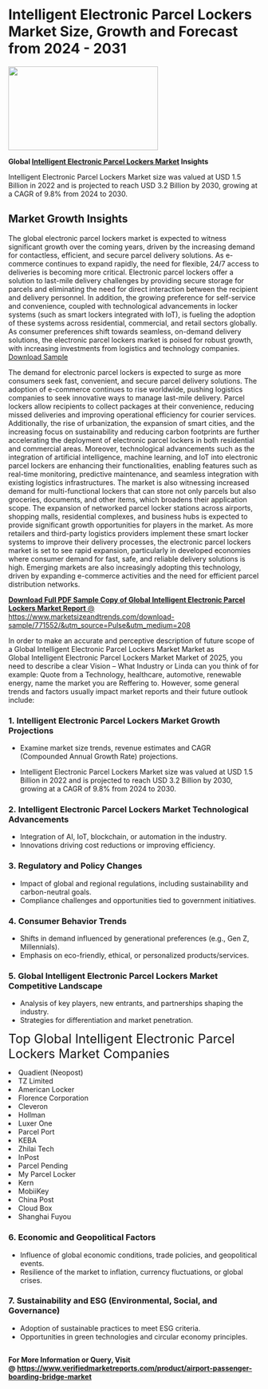 <H1>Intelligent Electronic Parcel Lockers Market Size, Growth and Forecast from 2024 - 2031</H1><img class="aligncenter size-medium wp-image-584254" src="https://thirdeyenews.in/wp-content/uploads/2024/09/Global-Market-Research-300x168.jpeg" alt="" width="300" height="168" /><p><strong>Global&nbsp;<a href="https://www.marketsizeandtrends.com/download-sample/771552/&amp;utm_source=Pulse&amp;utm_medium=208">Intelligent Electronic Parcel Lockers Market</a> Insights</strong></p><p>Intelligent Electronic Parcel Lockers Market size was valued at USD 1.5 Billion in 2022 and is projected to reach USD 3.2 Billion by 2030, growing at a CAGR of 9.8% from 2024 to 2030.</p><p><h2>Market Growth Insights</h2> <p>The global electronic parcel lockers market is expected to witness significant growth over the coming years, driven by the increasing demand for contactless, efficient, and secure parcel delivery solutions. As e-commerce continues to expand rapidly, the need for flexible, 24/7 access to deliveries is becoming more critical. Electronic parcel lockers offer a solution to last-mile delivery challenges by providing secure storage for parcels and eliminating the need for direct interaction between the recipient and delivery personnel. In addition, the growing preference for self-service and convenience, coupled with technological advancements in locker systems (such as smart lockers integrated with IoT), is fueling the adoption of these systems across residential, commercial, and retail sectors globally. As consumer preferences shift towards seamless, on-demand delivery solutions, the electronic parcel lockers market is poised for robust growth, with increasing investments from logistics and technology companies. <a href="#">Download Sample</a></p> <p>The demand for electronic parcel lockers is expected to surge as more consumers seek fast, convenient, and secure parcel delivery solutions. The adoption of e-commerce continues to rise worldwide, pushing logistics companies to seek innovative ways to manage last-mile delivery. Parcel lockers allow recipients to collect packages at their convenience, reducing missed deliveries and improving operational efficiency for courier services. Additionally, the rise of urbanization, the expansion of smart cities, and the increasing focus on sustainability and reducing carbon footprints are further accelerating the deployment of electronic parcel lockers in both residential and commercial areas. Moreover, technological advancements such as the integration of artificial intelligence, machine learning, and IoT into electronic parcel lockers are enhancing their functionalities, enabling features such as real-time monitoring, predictive maintenance, and seamless integration with existing logistics infrastructures. The market is also witnessing increased demand for multi-functional lockers that can store not only parcels but also groceries, documents, and other items, which broadens their application scope. The expansion of networked parcel locker stations across airports, shopping malls, residential complexes, and business hubs is expected to provide significant growth opportunities for players in the market. As more retailers and third-party logistics providers implement these smart locker systems to improve their delivery processes, the electronic parcel lockers market is set to see rapid expansion, particularly in developed economies where consumer demand for fast, safe, and reliable delivery solutions is high. Emerging markets are also increasingly adopting this technology, driven by expanding e-commerce activities and the need for efficient parcel distribution networks. <a href="#"></p><p><span class=""><strong>Download Full PDF Sample Copy of Global Intelligent Electronic Parcel Lockers Market Report</strong> @ <a href="https://www.marketsizeandtrends.com/download-sample/771552/&amp;utm_source=Pulse&amp;utm_medium=208" target="_blank">https://www.marketsizeandtrends.com/download-sample/771552/&amp;utm_source=Pulse&amp;utm_medium=208</a></span></p><p>In order to make an accurate and perceptive description of future scope of a Global&nbsp;Intelligent Electronic Parcel Lockers Market Market as Global&nbsp;Intelligent Electronic Parcel Lockers Market Market of 2025, you need to describe a clear Vision &ndash; What Industry or Linda can you think of for example: Quote from a Technology, healthcare, automotive, renewable energy, name the market you are Reffering to. However, some general trends and factors usually impact market reports and their future outlook include:</p><h3>1.&nbsp;<strong>Intelligent Electronic Parcel Lockers Market Growth Projections</strong></h3><ul><li>Examine market size trends, revenue estimates and CAGR (Compounded Annual Growth Rate) projections.</li><li><p>Intelligent Electronic Parcel Lockers Market size was valued at USD 1.5 Billion in 2022 and is projected to reach USD 3.2 Billion by 2030, growing at a CAGR of 9.8% from 2024 to 2030.</p></li></ul><h3>2.&nbsp;<strong>Intelligent Electronic Parcel Lockers Market Technological Advancements</strong></h3><ul><li>Integration of AI, IoT, blockchain, or automation in the industry.</li><li>Innovations driving cost reductions or improving efficiency.</li></ul><h3>3.&nbsp;<strong>Regulatory and Policy Changes</strong></h3><ul><li>Impact of global and regional regulations, including sustainability and carbon-neutral goals.</li><li>Compliance challenges and opportunities tied to government initiatives.</li></ul><h3>4.&nbsp;<strong>Consumer Behavior Trends</strong></h3><ul><li>Shifts in demand influenced by generational preferences (e.g., Gen Z, Millennials).</li><li>Emphasis on eco-friendly, ethical, or personalized products/services.</li></ul><h3>5.&nbsp;<strong>Global Intelligent Electronic Parcel Lockers Market Competitive Landscape</strong></h3><ul><li>Analysis of key players, new entrants, and partnerships shaping the industry.</li><li>Strategies for differentiation and market penetration.</li></ul><p data-pm-slice="1 1 []"><span style="color: inherit; font-family: inherit; font-size: 25px;">Top Global Intelligent Electronic Parcel Lockers Market Companies</span></p><div class="" data-test-id=""><p><li>Quadient (Neopost)</li><li> TZ Limited</li><li> American Locker</li><li> Florence Corporation</li><li> Cleveron</li><li> Hollman</li><li> Luxer One</li><li> Parcel Port</li><li> KEBA</li><li> Zhilai Tech</li><li> InPost</li><li> Parcel Pending</li><li> My Parcel Locker</li><li> Kern</li><li> MobiiKey</li><li> China Post</li><li> Cloud Box</li><li> Shanghai Fuyou</li></p></div><h3>6.&nbsp;<strong>Economic and Geopolitical Factors</strong></h3><ul><li>Influence of global economic conditions, trade policies, and geopolitical events.</li><li>Resilience of the market to inflation, currency fluctuations, or global crises.</li></ul><h3>7.&nbsp;<strong>Sustainability and ESG (Environmental, Social, and Governance)</strong></h3><ul><li>Adoption of sustainable practices to meet ESG criteria.</li><li>Opportunities in green technologies and circular economy principles.</li></ul><h2><strong style="font-size: 14px;">For More Information or Query, Visit @&nbsp;</strong><a style="background-color: #ffffff; font-size: 14px;" href="https://www.marketsizeandtrends.com/report/intelligent-electronic-parcel-lockers-market/" target="_blank">https://www.verifiedmarketreports.com/product/airport-passenger-boarding-bridge-market</a></h2>
